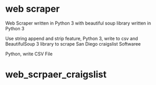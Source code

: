 # web scraper
Web Scraper written in Python 3 with beautiful soup library written in Python 3

Use string append and strip feature, Python 3, write to csv and BeautifulSoup 3 library to scrape San Diego craigslist Softwaree<p>


Python, write CSV File<p>
# web_scrpaer_craigslist
